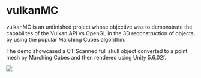 # vulkanMC
vulkanMC is an unfinished project whose objective was to demonstrate the capabilites of the Vulkan API vs OpenGL in the 3D reconstruction of objects, by using the popular Marching Cubes algorithm.

The demo showcased a CT Scanned full skull object converted to a point mesh by Marching Cubes and then rendered using Unity 5.6.02f.

![](ezgif.com-gif-maker.gif)
